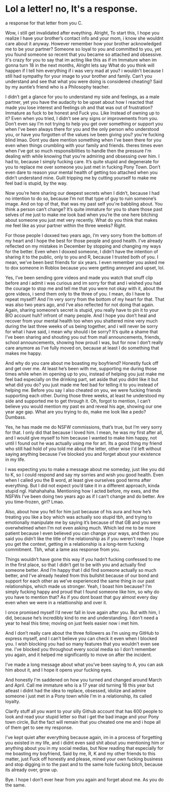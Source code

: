 # Lol a letter! no, It's a response.
a response for that letter from you C.

Wow, i still get invalidated after eveything.
Alright, To start this, I hope you realize I have your brother’s contact info and your mom, i know she wouldnt care about it anyway. However remember how your brother acknowledged me to be your partner? Someone so loyal to you and committed to you, yet you found someone so recent that you became so attached and obsessive. it's crazy for you to say that im acting like this as if im Immature when im gonna turn 18 in the next months, Alright lets say What do you think will happen if I tell him everything if i was very mad at you? i wouldn't because I still had sympathy for your image to your brother and family. Can’t you understand and see that what you were doing is considered cheating? Said by my auntie’s friend who is a Philosophy teacher. 

I didn’t get a glance for you to understand my side and feelings, as a male partner, yet you have the audacity to be upset about how I reacted that made you lose interest and feelings oh and that was out of frustration? Immature as fuck to be honest and Fuck you. Like Instead of owning up to it? Even when you tried, I didn’t see any signs or improvements from you. Don’t even say I’m not trying to help you get over something or support you when I’ve been always there for you and the only person who understood you, or have you forgotten of the values ive been giving you? you're fucking blind lmao. Dont you dare mention something when I've been there for you even when things crumbling with your family and friends. theres times even when I’ve got so much responsibilities to handle then the pressure I'm dealing with while knowing that you're admiring and obsessing over him. I had to, because I simply fucking care. It’s quite stupid and degenerate for you to replace me over someone you just met in fucking Pony Town. Don’t even dare to reason your mental health of getting too attached when you didn’t understand mine. Guilt tripping me by cutting yourself to make me feel bad is stupid, by the way.

Now you’re here sharing our deepest secrets when I didn’t, because I had no intention to do so, because I’m not that type of guy to ruin someone’s image. And on top of that, that was my past self you're babbling about. You think a person can’t change? It’s quite immature for you to share those past selves of me just to make me look bad when you’re the one here bitching about someone you just met very recently. What do you think that makes me feel like as your partner within the three weeks? Right.

For those people I doxxed two years ago, I’m very sorry from the bottom of my heart and I hope the best for those people and good health. I’ve already reflected on my mistakes in December by stopping and changing my ways for the better. Even when I doxxed someone, I didn’t have the intention of sharing it to the public, only to you and R, because I trusted both of you. I mean, we’ve been best friends for six years. I even remember you asked me to dox someone in Roblox because you were getting annoyed and upset, lol.

Yes, I’ve been sending gore videos and made you watch that snuff clip before and i admit i was curious and im sorry for that and i wished you had the courage to stop me and tell me that you were not okay with it, about the gore videos, i send them only to the three of you. I mean, do I have to repeat myself? And I’m very sorry from the bottom of my heart for that. That was also two years ago, and I’ve also reflected for not doing that again. Again, sharing someone’s secret is stupid, you really have to pin it to your BIO account huh? infront of many people. And I hope you don’t heal and recover from your mental health too when you shattered mine very much during the last three weeks of us being together, and i will never be sorry for what i have said, i mean why should i be sorry? It’s quite a shame that I’ve been sharing and shouting you out from mall announcements, friends, school announcements, showing how proud I was, but for now I don’t really care anymore as I’ve fully moved on, because at least I do something that makes me happy.

And why do you care about me boasting my boyfriend? Honestly fuck off and get over me. At least he’s been with me, supporting me during those times while when im opening up to you, instead of helping you just make me feel bad especially on the drinking part, set aside that you didnt like it but what did you do? you just made me feel bad for telling it to you instead of helping me. Before you say I also cheated on you, we were fucking friends supporting each other. During those three weeks, at least he understood my side and supported me to get through it. Oh, forgot to mention, I can’t believe you would mention my past ex and reveal his age, showing our one year age gap. What are you trying to do, make me look like a pedo? Dumbass.

Yes, he has made me do NSFW commissions, that’s true, but I’m very sorry for that. I only did that because I loved him. I mean, he was my first after all, and I would give myself to him because I wanted to make him happy, not until I found out he was actually using me for art. Its a good thing my friend who still had hold of you told me about the letter, other wise I'd left without saying anything because I've blocked you and forget about your existence in my life. 

I was expecting you to make a message about me someday, just like you did to K, so I could respond and say my sorries and wish you good health. Even when I called you the B word, at least give ourselves good terms after everything. But I did not expect you’d take it in a different approach, kinda stupid ngl. Hahahahaha. Mentioning how I acted before, my exes, and the NSFWs I’ve been doing two years ago as if I can’t change and do better. Are you time-frozen, girl? Lmao.

Also, about how you fell for him just because of his aura and how he’s treating you like a boy which was actually soo stupid tbh, and trying to emotionally manipulate me by saying it’s because of that GB and you were overwhelmed when I’m not even asking much. Which led me to be more patient because I even believed you can change your ways, and then you said you didn’t like the title of the relationship as if you weren’t ready. I hope you get the context, getting in a relationship is a long-term fucking commitment. Tbh, what a lame ass response from you.

Things wouldn’t have gone this way if you hadn’t fucking confessed to me in the first place, so that I didn’t get to be with you and actually find someone better. And I’m happy that I did find someone actually so much better, and I’ve already healed from this bullshit because of our bond and support for each other as we’ve experienced the same thing in our past relationships, which made us stronger. Yeah, I boast him because? I’m simply fucking happy and proud that I found someone like him, so why do you have to mention that? As if you dont boast that guy almost every day even when we were in a relattionship and over it.

I once promised myself I’d never fall in love again after you. But with him, I did, because he’s incredibly kind to me and understanding. I don’t need a year to heal this time; moving on just feels easier now i met him.

And I don’t really care about the three followers as I’m using my GitHub to express myself, and I can’t believe you can check it even when I blocked you. I wish blocking you had so many features that you wouldn’t even see me. I’ve blocked you throughout every social media so I don’t remember you again, and it helped me significantly to move on after the incident.

I’ve made a long message about what you’ve been saying to A, you can ask him about it, and I hope it opens your fucking eyes.

And honestly I'm saddened on how you turned and changed around March and April. Call me immature who is a 17 year old turning 18 this year but atleast i didnt had the idea to replace, obsessed, idolize and admire someone i just met in a Pony town while I'm in a relationship, its called loyalty. 

Clarify stuff all you want to your silly Github account that has 600 people to look and read your stupid letter so that i get the bad image and your Pony town circle, But the fact will remain that you cheated one me and i hope all of them get to see my response.

I've kept quiet after everything because again, im in a process of forgetting you existed in my life, and i didnt even said shit about you mentioning him or anything about you in my social medias, but Now reading that especially for me boasting my boyfriend, Said by me, R, K and my other friends to this matter, just Fuck off honestly and  please, mined your own fucking business and stop digging in to the past and to the same hole fucking bitch, because its already over, grow up.

Bye. I hope I don’t ever hear from you again and forget about me. As you do the same.






